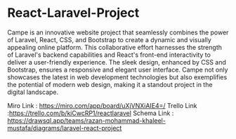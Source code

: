 # React-Laravel-Project
Campe is an innovative website project that seamlessly combines the power of Laravel, React, CSS, and Bootstrap to create a dynamic and visually appealing online platform. This collaborative effort harnesses the strength of Laravel's backend capabilities and React's front-end interactivity to deliver a user-friendly experience. The sleek design, enhanced by CSS and Bootstrap, ensures a responsive and elegant user interface. Campe not only showcases the latest in web development technologies but also exemplifies the potential of modern web design, making it a standout project in the digital landscape.

Miro Link : https://miro.com/app/board/uXjVNXiAIE4=/
Trello Link :https://trello.com/b/kiCwcRP1/reactlaravel
Schema Link : https://drawsql.app/teams/razan-mohammad-khaleel-mustafa/diagrams/laravel-react-project
